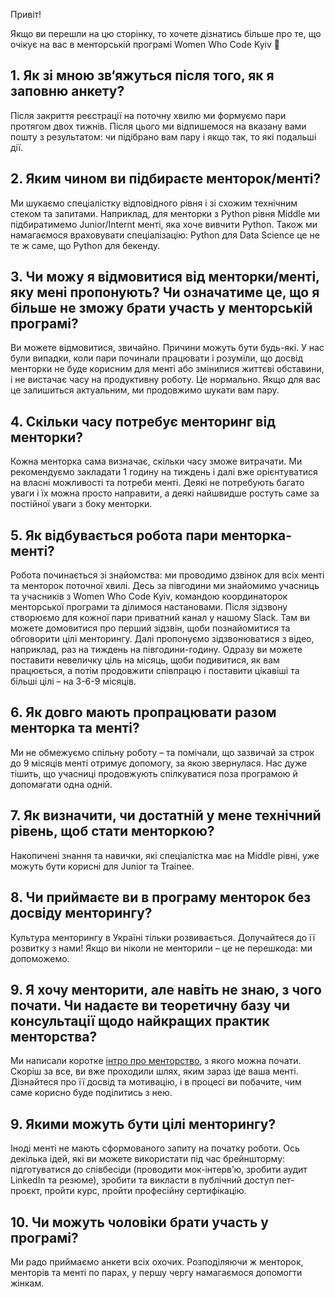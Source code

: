 Привіт!

Якщо ви перешли на цю сторінку, то хочете дізнатись більше про те, що очікує на вас в менторській програмі Women Who Code Kyiv 🙂

## 1. Як зі мною зв‘яжуться після того, як я заповню анкету?

Після закриття реєстрації на поточну хвилю ми формуємо пари протягом двох тижнів. Після цього ми відпишемося на вказану вами пошту з результатом: чи підібрано вам пару і якщо так, то які подальші дії.

## 2. Яким чином ви підбираєте менторок/менті?

Ми шукаємо спеціалістку відповідного рівня і зі схожим технічним стеком та запитами. Наприклад, для менторки з Python рівня Middle ми підбиратимемо Junior/Internt менті, яка хоче вивчити Python. Також ми намагаємося враховувати спеціалізацію: Python для Data Science це не те ж саме, що Python для бекенду.

## 3. Чи можу я відмовитися від менторки/менті, яку мені пропонують? Чи означатиме це, що я більше не зможу брати участь у менторській програмі?

Ви можете відмовитися, звичайно. Причини можуть бути будь-які. У нас були випадки, коли пари починали працювати і розуміли, що досвід менторки не буде корисним для менті або змінилися життєві обставини, і не вистачає часу на продуктивну роботу. Це нормально. Якщо для вас це залишиться актуальним, ми продовжимо шукати вам пару.

## 4. Скільки часу потребує менторинг від менторки?

Кожна менторка сама визначає, скільки часу зможе витрачати. Ми рекомендуємо закладати 1 годину на тиждень і далі вже орієнтуватися на власні можливості та потреби менті. Деякі не потребують багато уваги і їх можна просто направити, а деякі найшвидше ростуть саме за постійної уваги з боку менторки.

## 5. Як відбувається робота пари менторка-менті?

Робота починається зі знайомства: ми проводимо дзвінок для всіх менті та менторок поточної хвилі. Десь за півгодини ми знайомимо учасниць та учасників з Women Who Code Kyiv, командою координаторок менторської програми та ділимося настановами.
Після зідзвону створюємо для кожної пари приватний канал у нашому Slack. Там ви можете домовитися про перший зідзвін, щоби познайомитися та обговорити цілі менторингу.
Далі пропонуємо зідзвонюватися з відео, наприклад, раз на тиждень на півгодини-годину. Одразу ви можете поставити невеличку ціль на місяць, щоби подивитися, як вам працюється, а потім продовжити співпрацю і поставити цікавіші та більші цілі – на 3-6-9 місяців.

## 6. Як довго мають пропрацювати разом менторка та менті?

Ми не обмежуємо спільну роботу – та помічали, що зазвичай за строк до 9 місяців менті отримує допомогу, за якою звернулася.
Нас дуже тішить, що учасниці продовжують спілкуватися поза програмою й допомагати одна одній.

## 7. Як визначити, чи достатній у мене технічний рівень, щоб стати менторкою?

Накопичені знання та навички, які спеціалістка має на Middle рівні, уже можуть бути корисні для Junior та Trainee.

## 8. Чи приймаєте ви в програму менторок без досвіду менторингу?

Культура менторингу в Україні тільки розвивається. Долучайтеся до її розвитку з нами!
Якщо ви ніколи не менторили – це не перешкода: ми допоможемо.

## 9. Я хочу менторити, але навіть не знаю, з чого почати. Чи надаєте ви теоретичну базу чи консультації щодо найкращих практик менторства?

Ми написали коротке [інтро про менторство](https://github.com/Women-Who-Code-Kyiv/mentoring-program/blob/master/articles/mentoring_intro.md), з якого можна почати.
Скоріш за все, ви вже проходили шлях, яким зараз іде ваша менті. Дізнайтеся про її досвід та мотивацію, і в процесі ви побачите, чим саме корисно буде поділитись з нею.

## 9. Якими можуть бути цілі менторингу?

Іноді менті не мають сформованого запиту на початку роботи. Ось декілька ідей, які ви можете використати під час брейншторму: підготуватися до співбесіди (проводити мок-інтерв’ю, зробити аудит LinkedIn та резюме), зробити та викласти в публічний доступ пет-проєкт, пройти курс, пройти професійну сертифікацію.

## 10. Чи можуть чоловіки брати участь у програмі?

Ми радо приймаємо анкети всіх охочих. Розподіляючи ж менторок, менторів та менті по парах, у першу чергу намагаємося допомогти жінкам.
